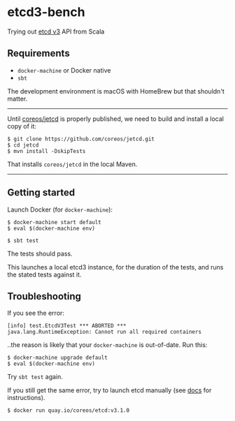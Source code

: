 # etcd3-bench

Trying out [etcd v3](https://coreos.com/etcd/docs/latest/) API from Scala

## Requirements

- `docker-machine` or Docker native
- `sbt`

The development environment is macOS with HomeBrew but that shouldn't matter.

---

<!-- tbd. Remove this once `coreos/jetcd` is properly published.

Follow this [issue](https://github.com/coreos/jetcd/issues/66) to see the publishing situation.
-->

Until [coreos/jetcd](https://github.com/coreos/jetcd) is properly published, we need to build and install a local copy of it:

```
$ git clone https://github.com/coreos/jetcd.git
$ cd jetcd
$ mvn install -DskipTests
```

That installs `coreos/jetcd` in the local Maven.

---

## Getting started

Launch Docker (for `docker-machine`):

```
$ docker-machine start default
$ eval $(docker-machine env)
```

<!-- tbd. how is it?
Launch Docker (for Docker native):

```
$ docker info     # tbd. is this correct?
```
-->

```
$ sbt test
```

The tests should pass.

This launches a local etcd3 instance, for the duration of the tests, and runs the stated tests against it.


## Troubleshooting

If you see the error:

```
[info] test.EtcdV3Test *** ABORTED ***
java.lang.RuntimeException: Cannot run all required containers
```

..the reason is likely that your `docker-machine` is out-of-date. Run this:

```
$ docker-machine upgrade default
$ eval $(docker-machine env)
```

Try `sbt test` again.

If you still get the same error, try to launch etcd manually (see [docs](docs/) for instructions).

```
$ docker run quay.io/coreos/etcd:v3.1.0
```

